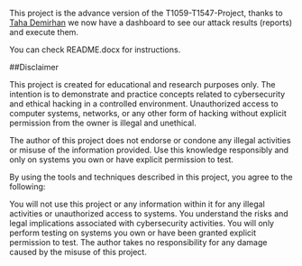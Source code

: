 This project is the advance version of the T1059-T1547-Project, thanks to [Taha Demirhan](https://github.com/tahademirhan) we now have a dashboard to see our attack results (reports) and execute them. 

You can check README.docx for instructions.

##Disclaimer

This project is created for educational and research purposes only. The intention is to demonstrate and practice concepts related to cybersecurity and ethical hacking in a controlled environment. Unauthorized access to computer systems, networks, or any other form of hacking without explicit permission from the owner is illegal and unethical.

The author of this project does not endorse or condone any illegal activities or misuse of the information provided. Use this knowledge responsibly and only on systems you own or have explicit permission to test.

By using the tools and techniques described in this project, you agree to the following:

You will not use this project or any information within it for any illegal activities or unauthorized access to systems.
You understand the risks and legal implications associated with cybersecurity activities.
You will only perform testing on systems you own or have been granted explicit permission to test.
The author takes no responsibility for any damage caused by the misuse of this project.


